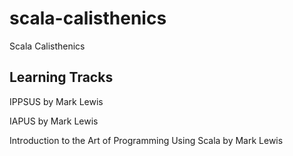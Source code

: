 # scala-calisthenics
Scala Calisthenics


Learning Tracks
---

IPPSUS
by Mark Lewis

IAPUS
by Mark Lewis

Introduction to the Art of Programming Using Scala
by Mark Lewis

